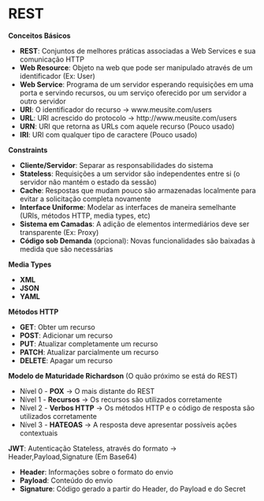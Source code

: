 # REST

**Conceitos Básicos**

- **REST**: Conjuntos de melhores práticas associadas a Web Services e sua comunicação HTTP
- **Web Resource**: Objeto na web que pode ser manipulado através de um identificador (Ex: User)
- **Web Service**: Programa de um servidor esperando requisições em uma porta e servindo recursos, ou um serviço oferecido por um servidor a outro servidor
- **URI**: O identificador do recurso -> www<area>.meusite.com/users
- **URL**: URI acrescido do protocolo -> http<area>://www<area>.meusite.com/users
- **URN**: URI que retorna as URLs com aquele recurso (Pouco usado)
- **IRI**: URI com qualquer tipo de caractere (Pouco usado)

**Constraints**

- **Cliente/Servidor**: Separar as responsabilidades do sistema
- **Stateless**: Requisições a um servidor são independentes entre si (o servidor não mantém o estado da sessão)
- **Cache**: Respostas que mudam pouco são armazenadas localmente para evitar a solicitação completa novamente
- **Interface Uniforme**: Modelar as interfaces de maneira semelhante (URIs, métodos HTTP, media types, etc)
- **Sistema em Camadas**: A adição de elementos intermediários deve ser transparente (Ex: Proxy)
- **Código sob Demanda** (opcional): Novas funcionalidades são baixadas à medida que são necessárias

**Media Types**

- **XML**
- **JSON**
- **YAML**

**Métodos HTTP**

- **GET**: Obter um recurso
- **POST**: Adicionar um recurso
- **PUT**: Atualizar completamente um recurso
- **PATCH**: Atualizar parcialmente um recurso
- **DELETE**: Apagar um recurso

**Modelo de Maturidade Richardson** (O quão próximo se está do REST)

- Nível 0 - **POX** -> O mais distante do REST
- Nível 1 - **Recursos** -> Os recursos são utilizados corretamente
- Nível 2 - **Verbos HTTP** -> Os métodos HTTP e o código de resposta são utilizados corretamente
- Nível 3 - **HATEOAS** -> A resposta deve apresentar possíveis ações contextuais

**JWT**: Autenticação Stateless, através do formato -> Header,Payload,Signature (Em Base64)

- **Header**: Informações sobre o formato do envio
- **Payload**: Conteúdo do envio
- **Signature**: Código gerado a partir do Header, do Payload e do Secret